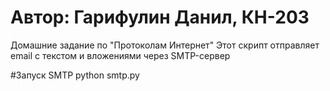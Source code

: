 # Автор: Гарифулин Данил, КН-203
Домашние задание по "Протоколам Интернет" 
Этот скрипт отправляет email с текстом и вложениями через SMTP-сервер

#Запуск SMTP
python smtp.py
